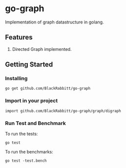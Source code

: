 # go-graph

Implementation of graph datastructure in golang.

## Features
1. Directed Graph implemented.

## Getting Started

### Installing

```
go get github.com/BlackRabbitt/go-graph
```

### Import in your project

```
import github.com/BlackRabbitt/go-graph/graph/digraph
```

### Run Test and Benchmark

To run the tests:
```
go test
```

To run the benchmarks:
```
go test -test.bench 
```
